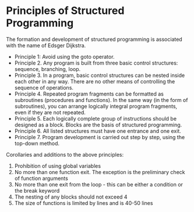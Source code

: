 # Principles of Structured Programming

The formation and development of structured programming is associated with the name of Edsger Dijkstra.
* Principle 1: Avoid using the goto operator.
* Principle 2. Any program is built from three basic control structures: sequence, branching, loop.
* Principle 3. In a program, basic control structures can be nested inside each other in any way. There are no other means of controlling the sequence of operations.
* Principle 4. Repeated program fragments can be formatted as subroutines (procedures and functions). In the same way (in the form of subroutines), you can arrange logically integral program fragments, even if they are not repeated.
* Principle 5. Each logically complete group of instructions should be designed as a block. Blocks are the basis of structured programming.
* Principle 6. All listed structures must have one entrance and one exit.
* Principle 7. Program development is carried out step by step, using the top-down method.

Corollaries and additions to the above principles:

1. Prohibition of using global variables
2. No more than one function exit. The exception is the preliminary check of function arguments
3. No more than one exit from the loop - this can be either a condition or the break keyword
4. The nesting of any blocks should not exceed 4
5. The size of functions is limited by lines and is 40-50 lines
